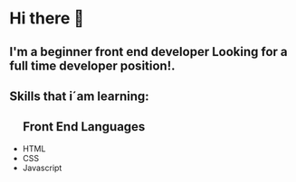 <h1>Hi there 👋</h1>


<h2>I'm a beginner front end developer Looking for a full time developer position!.</h2>

<h2>Skills that i´am learning:</h2>

   <ul>
        <h2>Front End Languages </h2>
        <li>HTML</li>
        <li>CSS</li>
        <li>Javascript</li>
    </ul>



